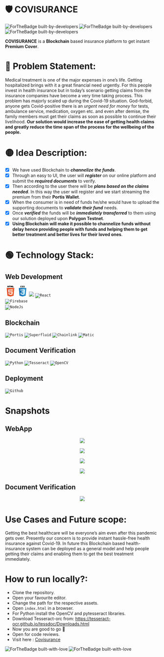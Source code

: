 # 🛡 COVISURANCE

![ForTheBadge built-by-developers](https://forthebadge.com/images/badges/built-by-developers.svg)
![ForTheBadge built-by-developers](https://forthebadge.com/images/badges/for-you.svg)
![ForTheBadge built-by-developers](https://forthebadge.com/images/badges/powered-by-responsibility.svg)

**COVISURANCE** is a **Blockchain** based insurance platform to get instant **Premium Cover**.

# 🔴 Problem Statement:

Medical treatment is one of the major expenses in one’s life. Getting hospitalized brings with it a great financial need urgently. For this people invest in health insurance but in today’s scenario getting claims from the insurance companies have become a very time taking process. This problem has majorly scaled up during the Covid-19 situation. God-forbid, anyone gets Covid-positive there is an *urgent need for money* for tests, ambulance service, medication, oxygen etc. and even after demise, the family members must get their claims as soon as possible to continue their livelihood. 
**Our solution would increase the ease of getting health claims and greatly reduce the time span of the process for the wellbeing of the people.**

# 🟡 Idea Description:
- [x] We have used Blockchain to ***channelize the funds***. 
- [x] Through an easy to UI, the user will ***register*** on our online platform and submit the ***required documents*** to verify.
- [x] Then according to the user there will be ***plans based on the claims needed***. In this way the user will register and we start streaming the premium from their **Portis Wallet**. 
- [x] When the consumer is in need of funds he/she would have to upload the supporting documents to ***validate their fund*** needs. 
- [x] Once ***verified*** the funds will be ***immediately transferred*** to them using our solution deployed upon **Polygon Testnet**.
- [x] **Using Blockchain will make it possible to channelize funds without delay hence providing people with funds and helping them to get better treatment and better lives for their loved ones**. 

# 🟢 Technology Stack:
## Web Development
<code><img alt="HTML5" height="35rem" src="https://raw.githubusercontent.com/github/explore/80688e429a7d4ef2fca1e82350fe8e3517d3494d/topics/html/html.png" /></code>
<code><img alt="CSS3" height="35rem" src="https://raw.githubusercontent.com/github/explore/80688e429a7d4ef2fca1e82350fe8e3517d3494d/topics/css/css.png" /></code>
<code><img height="35rem" src="https://img.icons8.com/color/2x/bootstrap.png" /></code>
<code><img alt="React" height="35rem" src="https://img.icons8.com/bubbles/50/000000/react.png" /> </code>
<code><img alt="Firebase" height="35rem" src="https://img.icons8.com/color/48/000000/firebase.png" /> </code>
<code><img alt="NodeJs" height="35rem" src="https://img.icons8.com/color/48/000000/nodejs.png" /> </code>

## Blockchain
<code><img alt="Portis" height="35rem" src="https://www.portis.io/static/logo.svg" /></code>
<code><img alt="Superfluid" height="35rem" src="https://miro.medium.com/fit/c/96/96/1*JINdTrpldrRv2LcYpoW0Vg.gif" /></code>
<code><img alt="Chainlink" height="35rem" src="https://assets-global.website-files.com/5f6b7190899f41fb70882d08/5f760a499b56c47b8fa74fbb_chainlink-logo.svg" /></code>
<code><img alt="Matic" height="35rem" src="https://cdn.icon-icons.com/icons2/2130/PNG/512/matic_cryptocurrency_logo_icon_131424.png" /></code>

## Document Verification
<code><img alt="Python" height="35rem" src="https://img.icons8.com/dusk/64/000000/python.png" /></code>
<code><img alt="Tesseract" height="35rem" src="https://img.icons8.com/color/48/000000/tesseract.png" /></code>
<code><img alt="OpenCV" height="35rem" src="https://opencv.org/wp-content/uploads/2020/07/cropped-OpenCV_logo_white_600x.png" /></code>

## Deployment
<code><img alt="Github" height="35rem" src="https://img.icons8.com/nolan/64/github.png" /></code>

# Snapshots

## WebApp
<p align="center">
  <img src="https://user-images.githubusercontent.com/72281283/117539121-cbd65800-b026-11eb-94ce-8d186f183b62.jpg" height="300px">
</p>
<p align="center">
  <img src="https://user-images.githubusercontent.com/72281283/117556348-78472700-b085-11eb-961d-f9489f29909b.jpg" height="300px">
</p>
<p align="center">
  <img src="https://user-images.githubusercontent.com/72281283/117556349-7aa98100-b085-11eb-86c2-0be5334047d0.jpg" height="300px">
</p>
<p align="center">
  <img src="https://user-images.githubusercontent.com/72281283/117556350-7d0bdb00-b085-11eb-9aa2-89d6ed56e7af.jpg" height="300px">
</p>

## Document Verification
<p align="center">
  <img src="https://user-images.githubusercontent.com/72281283/117539508-a1859a00-b028-11eb-84c8-95cfc959a34c.jpg" height="300px">
</p>
 
# Use Cases and Future scope:
Getting the best healthcare will be everyone’s aim even after this pandemic gets over. Presently our concern is to provide instant hassle-free health insurance against Covid-19. In future this Blockchain based health-insurance system can be deployed as a general model and help people getting their claims and enabling them to get the best treatment immediately.

# How to run locally?:
- Clone the repository.
- Open your favourite editor.
- Change the path for the respective assets.
- Open ```index.html``` in a browser.
- For Python install the OpenCV and pytesseract libraries.
- Download Tesseract-orc from: https://tesseract-ocr.github.io/tessdoc/Downloads.html
- Now you are good to go  👾‍
- Open for code reviews. 
- Visit here : [Covisurance](https://covisurance.github.io/Covisurance/)

![ForTheBadge built-with-love](https://forthebadge.com/images/badges/built-with-love.svg)
![ForTheBadge built-with-love](https://forthebadge.com/images/badges/check-it-out.svg)
